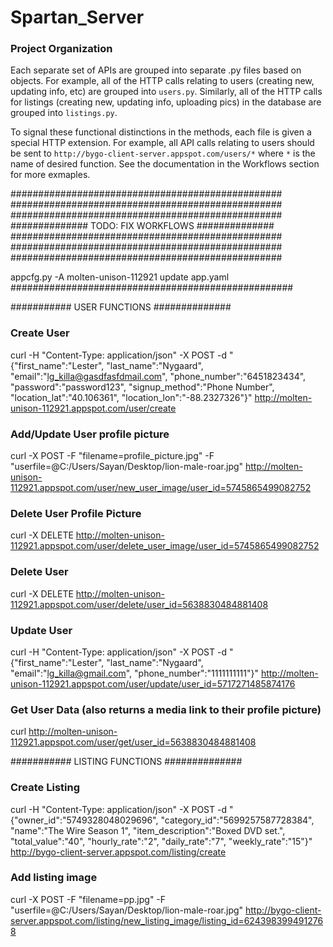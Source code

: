 # Spartan_Server

### Project Organization
Each separate set of APIs are grouped into separate .py files based on objects. For example, all of the HTTP calls relating to users (creating new, updating info, etc)
are grouped into `users.py`. Similarly, all of the HTTP calls for listings (creating new, updating info, uploading pics) in the database are grouped into `listings.py`. 

To signal these functional distinctions in the methods, each file is given a special HTTP extension. For example, all API calls relating to users should be sent to `http://bygo-client-server.appspot.com/users/*` where `*` is the name of desired function. See the documentation in the Workflows section for more exmaples.



#################################################
#################################################
#################################################
############## TODO: FIX WORKFLOWS ##############
#################################################
#################################################
#################################################


appcfg.py -A molten-unison-112921 update app.yaml 
###################################################

########### USER FUNCTIONS ##############
### Create User
curl -H "Content-Type: application/json" -X POST -d "{\"first_name\":\"Lester\", \"last_name\":\"Nygaard\", \"email\":\"lg_killa@gasdfasfdmail.com\", \"phone_number\":\"6451823434\", \"password\":\"password123\", \"signup_method\":\"Phone Number\", \"location_lat\":\"40.106361\", \"location_lon\":\"-88.2327326\"}" http://molten-unison-112921.appspot.com/user/create

### Add/Update User profile picture
curl -X POST -F "filename=profile_picture.jpg" -F "userfile=@C:/Users/Sayan/Desktop/lion-male-roar.jpg" http://molten-unison-112921.appspot.com/user/new_user_image/user_id=5745865499082752

### Delete User Profile Picture
curl -X DELETE http://molten-unison-112921.appspot.com/user/delete_user_image/user_id=5745865499082752

### Delete User
curl -X DELETE http://molten-unison-112921.appspot.com/user/delete/user_id=5638830484881408

### Update User
curl -H "Content-Type: application/json" -X POST -d "{\"first_name\":\"Lester\", \"last_name\":\"Nygaard\", \"email\":\"lg_killa@gmail.com\", \"phone_number\":\"1111111111\"}" http://molten-unison-112921.appspot.com/user/update/user_id=5717271485874176

### Get User Data (also returns a media link to their profile picture)
curl http://molten-unison-112921.appspot.com/user/get/user_id=5638830484881408


########### LISTING FUNCTIONS ##############
### Create Listing
curl -H "Content-Type: application/json" -X POST -d "{\"owner_id\":\"5749328048029696\", \"category_id\":\"5699257587728384\", \"name\":\"The Wire Season 1\", \"item_description\":\"Boxed DVD set.\", \"total_value\":\"40\", \"hourly_rate\":\"2\", \"daily_rate\":\"7\", \"weekly_rate\":\"15\"}" http://bygo-client-server.appspot.com/listing/create

### Add listing image
curl -X POST -F "filename=pp.jpg" -F "userfile=@C:/Users/Sayan/Desktop/lion-male-roar.jpg" http://bygo-client-server.appspot.com/listing/new_listing_image/listing_id=6243983994912768